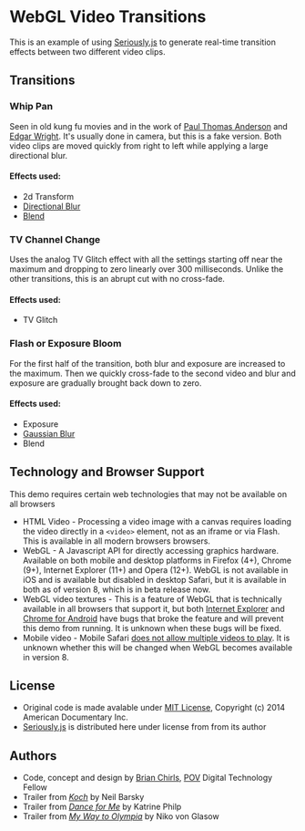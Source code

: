 # WebGL Video Transitions

This is an example of using [Seriously.js](http://github.com/brianchirls/Seriously.js) to generate real-time transition effects between two different video clips.

## Transitions

### Whip Pan

Seen in old kung fu movies and in the work of [Paul Thomas Anderson](https://www.youtube.com/watch?v=ihp4T6PLlXE) and [Edgar Wright](https://www.youtube.com/watch?v=MeJzHSxRq40). It's usually done in camera, but this is a fake version. Both video clips are moved quickly from right to left while applying a large directional blur.

#### Effects used:
- 2d Transform
- [Directional Blur](http://brianchirls.github.io/Seriously.js/examples/blur/directionblur.html)
- [Blend](http://brianchirls.github.io/Seriously.js/examples/blend/)

### TV Channel Change

Uses the analog TV Glitch effect with all the settings starting off near the maximum and dropping to zero linearly over 300 milliseconds. Unlike the other transitions, this is an abrupt cut with no cross-fade.

#### Effects used:
- TV Glitch

### Flash or Exposure Bloom

For the first half of the transition, both blur and exposure are increased to the maximum. Then we quickly cross-fade to the second video and blur and exposure are gradually brought back down to zero.

#### Effects used:
- Exposure
- [Gaussian Blur](http://brianchirls.github.io/Seriously.js/examples/blur/blur.html)
- Blend

## Technology and Browser Support
This demo requires certain web technologies that may not be available on all browsers

- HTML Video - Processing a video image with a canvas requires loading the video directly in a `<video>` element, not as an iframe or via Flash. This is available in all modern browsers browsers.
- WebGL - A Javascript API for directly accessing graphics hardware. Available on both mobile and desktop platforms in Firefox (4+), Chrome (9+), Internet Explorer (11+) and Opera (12+). WebGL is not available in iOS and is available but disabled in desktop Safari, but it is available in both as of version 8, which is in beta release now.
- WebGL video textures - This is a feature of WebGL that is technically available in all browsers that support it, but both [Internet Explorer](https://connect.microsoft.com/IE/feedback/details/927217/webgl-video-texture-support-is-broken-possible-regression) and [Chrome for Android](https://code.google.com/p/chromium/issues/detail?id=358198) have bugs that broke the feature and will prevent this demo from running. It is unknown when these bugs will be fixed.
- Mobile video - Mobile Safari [does not allow multiple videos to play](https://developer.apple.com/library/safari/documentation/AudioVideo/Conceptual/Using_HTML5_Audio_Video/Device-SpecificConsiderations/Device-SpecificConsiderations.html#//apple_ref/doc/uid/TP40009523-CH5-SW10). It is unknown whether this will be changed when WebGL becomes available in version 8.


## License
- Original code is made avalable under [MIT License](http://www.opensource.org/licenses/mit-license.php), Copyright (c) 2014 American Documentary Inc.
- [Seriously.js](https://github.com/brianchirls/Seriously.js/#license) is distributed here under license from from its author

## Authors
- Code, concept and design by [Brian Chirls](https://github.com/brianchirls), [POV](http://www.pbs.org/pov/) Digital Technology Fellow
- Trailer from <em>[Koch](http://www.pbs.org/pov/koch/)</em> by Neil Barsky
- Trailer from <em>[Dance for Me](http://www.pbs.org/pov/danceforme/)</em> by Katrine Philp
- Trailer from <em>[My Way to Olympia](http://www.pbs.org/pov/olympia/)</em> by Niko von Glasow
